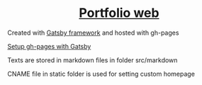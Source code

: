 <h1 align="center">
  <a href="https://merkap.cz/"> Portfolio web </a>
</h1>

Created with [Gatsby framework](https://www.gatsbyjs.com/) and hosted with gh-pages

[Setup gh-pages with Gatsby](https://www.gatsbyjs.com/docs/how-to/previews-deploys-hosting/how-gatsby-works-with-github-pages/)

Texts are stored in markdown files in folder src/markdown

CNAME file in static folder is used for setting custom homepage